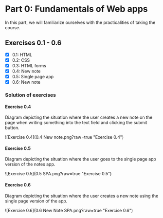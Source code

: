 # Part 0: Fundamentals of Web apps

In this part, we will familiarize ourselves with the practicalities of taking the course.

## Exercises 0.1 - 0.6

- [X] 0.1: HTML
- [X] 0.2: CSS
- [X] 0.3: HTML forms
- [X] 0.4: New note
- [X] 0.5: Single page app
- [X] 0.6: New note

### Solution of exercises
#### Exercise 0.4
Diagram depicting the situation where the user creates a new note on the page when writing something into the text field and clicking the submit button.

![Exercise 0.4](0.4 New note.png?raw=true "Exercise 0.4")

#### Exercise 0.5
Diagram depicting the situation where the user goes to the single page app version of the notes app.

![Exercise 0.5](0.5 SPA.png?raw=true "Exercise 0.5")

#### Exercise 0.6
Diagram depicting the situation where the user creates a new note using the single page version of the app.

![Exercise 0.6](0.6 New Note SPA.png?raw=true "Exercise 0.6")
